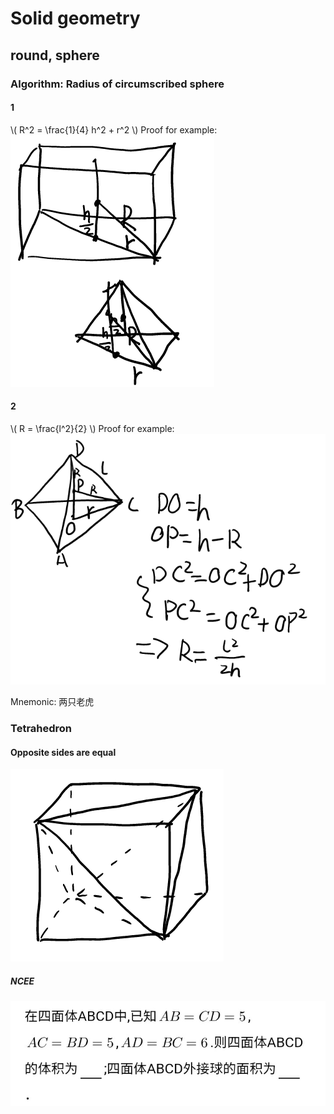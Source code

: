 # Solid geometry

## round, sphere

### Algorithm: Radius of circumscribed sphere

#### 1

\\( R^2 = \frac{1}{4} h^2 + r^2 \\)
Proof for example:
![1](Solid_geometry/Algo1.png)

#### 2

\\( R = \frac{l^2}{2} \\)
Proof for example:
![2](Solid_geometry/Algo2.png)

Mnemonic: 两只老虎

### Tetrahedron

#### Opposite sides are equal

![1](Solid_geometry/Tetrahedron1.png)

##### NCEE

![1](Solid_geometry/Tetrahedron1-1.png)
